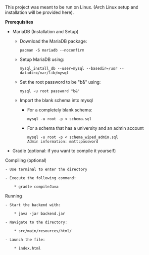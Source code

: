 This project was meant to be run on Linux. (Arch Linux setup and installation will be provided here).

**Prerequisites**

- MariaDB (Installation and Setup)
    
    * Download the MariaDB package:
 
          pacman -S mariadb --noconfirm
        
    * Setup MariaDB using: 
            
          mysql_install_db --user=mysql --basedir=/usr --datadir=/var/lib/mysql
    
    * Set the root password to be "b&" using:
            
          mysql -u root password "b&"
     
    * Import the blank schema into mysql    
            
        * For a completely blank schema:
    
              mysql -u root -p < schema.sql
        
        * For a schema that has a university and an admin account
            
              mysql -u root -p < schema_wiped_admin.sql
              Admin information: matt:password

- Gradle (optional: if you want to compile it yourself)


Compiling (optional)

    - Use terminal to enter the directory
    
    - Execute the following command:

        * gradle compileJava

Running

    - Start the backend with: 

        * java -jar backend.jar
    
    - Navigate to the directory:

        * src/main/resources/html/

    - Launch the file: 

        * index.html

